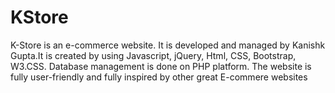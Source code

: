 # KStore
K-Store is an e-commerce website. It is developed and managed by Kanishk Gupta.It is created by using Javascript, jQuery, Html, CSS, Bootstrap, W3.CSS. Database management is done on PHP platform. The website is fully user-friendly and fully inspired by other great E-commere websites
